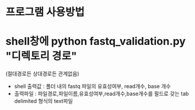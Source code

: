 프로그램 사용방법
===============
# shell창에 python fastq_validation.py "디렉토리 경로"<br>
(절대경로든 상대경로든 관계없음)

* shell 출력값 : 폴더 내의 fastq 파일의 유효성여부, read개수, base 개수<br>
* 출력파일 : 파일경로,파일이름,유효성여부,read개수,base개수를 필드로 갖는 tab delimited 형식의 text파일
